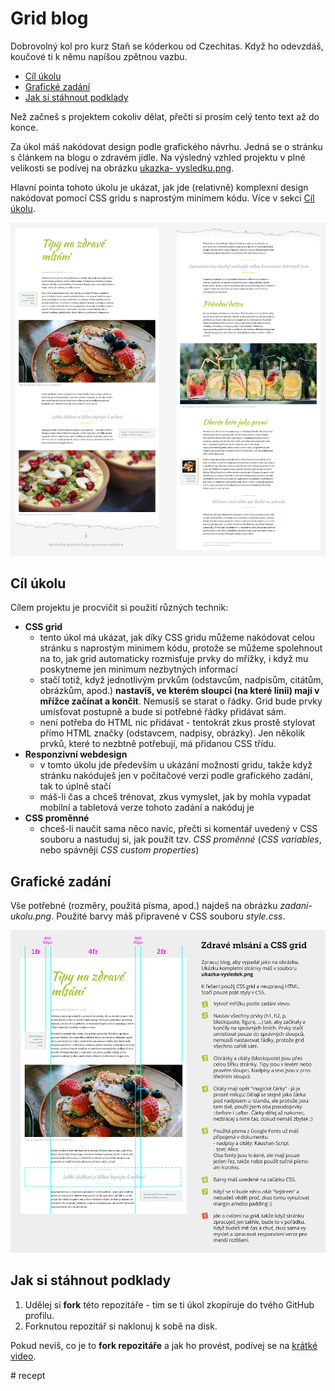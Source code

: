 # Grid blog

Dobrovolný kol pro kurz Staň se kóderkou od Czechitas. Když ho odevzdáš, koučové ti k němu napíšou zpětnou vazbu.

- [Cíl úkolu](#Cíl-úkolu)
- [Grafické zadání](#Grafické-zadání)
- [Jak si stáhnout podklady](#Jak-si-stáhnout-podklady)

Než začneš s projektem cokoliv dělat, přečti si prosím celý tento text až do konce.

Za úkol máš nakódovat design podle grafického návrhu. Jedná se o stránku s článkem na blogu o zdravém jídle. Na výsledný vzhled projektu v plné velikosti se podívej na obrázku [ukazka- vysledku.png](ukazka-vysledku.png).

Hlavní pointa tohoto úkolu je ukázat, jak jde (relativně) komplexní design nakódovat pomocí CSS gridu s naprostým minimem kódu. Více v sekci [Cíl úkolu](#Cíl-úkolu).

![Ukázka výsledku](ukazka-vysledku-zmensena.png)


## Cíl úkolu

Cílem projektu je procvičit si použití různých technik:
- **CSS grid**
  - tento úkol má ukázat, jak díky CSS gridu můžeme nakódovat celou stránku s naprostým minimem kódu, protože se můžeme spolehnout na to, jak grid automaticky rozmisťuje prvky do mřížky, i když mu poskytneme jen minimum nezbytných informací
  - stačí totiž, když jednotlivým prvkům (odstavcům, nadpisům, citátům, obrázkům, apod.) **nastavíš, ve kterém sloupci (na které linii) mají v mřížce začínat a končit**. Nemusíš se starat o řádky. Grid bude prvky umisťovat postupně a bude si potřebné řádky přidávat sám.
  - není potřeba do HTML nic přidávat - tentokrát zkus prostě stylovat přímo HTML značky (odstavcem, nadpisy, obrázky). Jen několik prvků, které to nezbtně potřebují, má přidanou CSS třídu.
- **Responzivní webdesign**
  - v tomto úkolu jde především u ukázání možností gridu, takže když stránku nakóduješ jen v počítačové verzi podle grafického zadání, tak to úplně stačí
  - máš-li čas a chceš trénovat, zkus vymyslet, jak by mohla vypadat mobilní a tabletová verze tohoto zadání a nakóduj je
- **CSS proměnné**
  - chceš-li naučit sama něco navíc, přečti si komentář uvedený v CSS souboru a nastuduj si, jak použít tzv. *CSS proměnné* (*CSS variables*, nebo spávněji *CSS custom properties*)


## Grafické zadání

Vše potřebné (rozměry, použitá písma, apod.) najdeš na obrázku *zadani-ukolu.png*. Použité barvy máš připravené v CSS souboru *style.css*.

![zadání úkolu](zadani-ukolu.png)


## Jak si stáhnout podklady

1. Udělej si **fork** této repozitáře - tím se ti úkol zkopíruje do tvého GitHub profilu.
2. Forknutou repozitář si naklonuj k sobě na disk.

Pokud nevíš, co je to **fork repozitáře** a jak ho provést, podívej se na [krátké video](https://youtu.be/K7rE3jRCjD4).

#   r e c e p t 
 
 